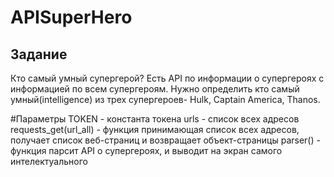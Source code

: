 # APISuperHero

## Задание

Кто самый умный супергерой?
Есть API по информации о супергероях с информацией по всем супергероям. Нужно определить кто самый умный(intelligence) из трех супергероев- Hulk, Captain America, Thanos.

#Параметры
TOKEN - константа токена
urls - список всех адресов
requests_get(url_all) - функция принимающая список всех адресов, получает список веб-страниц и возвращает объект-страницы
parser() - функция парсит API о супергероях, и выводит на экран самого интелектуального
